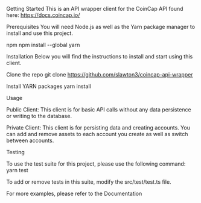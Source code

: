 Getting Started
This is an API wrapper client for the CoinCap API found here: https://docs.coincap.io/

Prerequisites
You will need Node.js as well as the Yarn package manager to install and use this project.

npm
npm install --global yarn


Installation
Below you will find the instructions to install and start using this client.

Clone the repo
git clone https://github.com/slawton3/coincap-api-wrapper

Install YARN packages
yarn install


Usage

Public Client: This client is for basic API calls without any data persistence or writing to the database.

Private Client: This client is for persisting data and creating accounts. You can add and remove assets to
each account you create as well as switch between accounts. 


Testing

To use the test suite for this project, please use the following command:
yarn test

To add or remove tests in this suite, modify the src/test/test.ts file.

For more examples, please refer to the Documentation